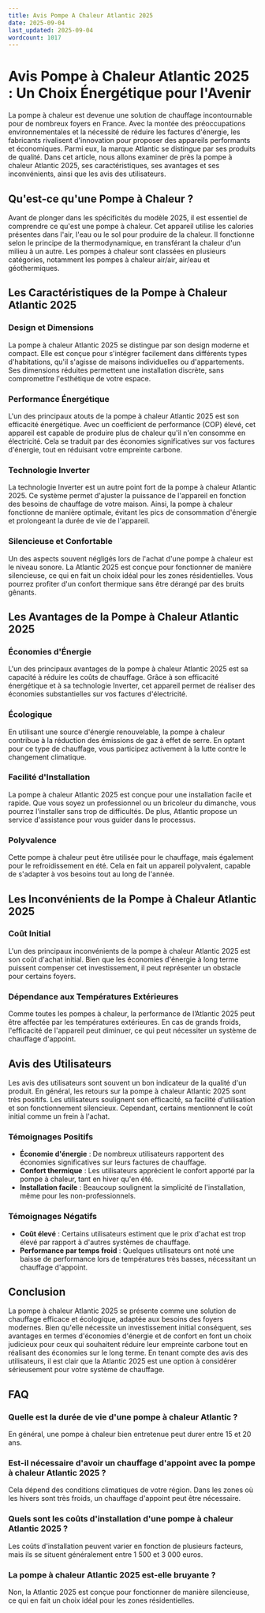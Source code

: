 ```yaml
---
title: Avis Pompe A Chaleur Atlantic 2025
date: 2025-09-04
last_updated: 2025-09-04
wordcount: 1017
---
```


# Avis Pompe à Chaleur Atlantic 2025 : Un Choix Énergétique pour l'Avenir

La pompe à chaleur est devenue une solution de chauffage incontournable pour de nombreux foyers en France. Avec la montée des préoccupations environnementales et la nécessité de réduire les factures d'énergie, les fabricants rivalisent d'innovation pour proposer des appareils performants et économiques. Parmi eux, la marque Atlantic se distingue par ses produits de qualité. Dans cet article, nous allons examiner de près la pompe à chaleur Atlantic 2025, ses caractéristiques, ses avantages et ses inconvénients, ainsi que les avis des utilisateurs.

## Qu'est-ce qu'une Pompe à Chaleur ?

Avant de plonger dans les spécificités du modèle 2025, il est essentiel de comprendre ce qu'est une pompe à chaleur. Cet appareil utilise les calories présentes dans l'air, l'eau ou le sol pour produire de la chaleur. Il fonctionne selon le principe de la thermodynamique, en transférant la chaleur d'un milieu à un autre. Les pompes à chaleur sont classées en plusieurs catégories, notamment les pompes à chaleur air/air, air/eau et géothermiques.

## Les Caractéristiques de la Pompe à Chaleur Atlantic 2025

### Design et Dimensions

La pompe à chaleur Atlantic 2025 se distingue par son design moderne et compact. Elle est conçue pour s'intégrer facilement dans différents types d'habitations, qu'il s'agisse de maisons individuelles ou d'appartements. Ses dimensions réduites permettent une installation discrète, sans compromettre l'esthétique de votre espace.

### Performance Énergétique

L'un des principaux atouts de la pompe à chaleur Atlantic 2025 est son efficacité énergétique. Avec un coefficient de performance (COP) élevé, cet appareil est capable de produire plus de chaleur qu'il n'en consomme en électricité. Cela se traduit par des économies significatives sur vos factures d'énergie, tout en réduisant votre empreinte carbone.

### Technologie Inverter

La technologie Inverter est un autre point fort de la pompe à chaleur Atlantic 2025. Ce système permet d'ajuster la puissance de l'appareil en fonction des besoins de chauffage de votre maison. Ainsi, la pompe à chaleur fonctionne de manière optimale, évitant les pics de consommation d'énergie et prolongeant la durée de vie de l'appareil.

### Silencieuse et Confortable

Un des aspects souvent négligés lors de l'achat d'une pompe à chaleur est le niveau sonore. La Atlantic 2025 est conçue pour fonctionner de manière silencieuse, ce qui en fait un choix idéal pour les zones résidentielles. Vous pourrez profiter d'un confort thermique sans être dérangé par des bruits gênants.

## Les Avantages de la Pompe à Chaleur Atlantic 2025

### Économies d'Énergie

L'un des principaux avantages de la pompe à chaleur Atlantic 2025 est sa capacité à réduire les coûts de chauffage. Grâce à son efficacité énergétique et à sa technologie Inverter, cet appareil permet de réaliser des économies substantielles sur vos factures d'électricité.

### Écologique

En utilisant une source d'énergie renouvelable, la pompe à chaleur contribue à la réduction des émissions de gaz à effet de serre. En optant pour ce type de chauffage, vous participez activement à la lutte contre le changement climatique.

### Facilité d'Installation

La pompe à chaleur Atlantic 2025 est conçue pour une installation facile et rapide. Que vous soyez un professionnel ou un bricoleur du dimanche, vous pourrez l'installer sans trop de difficultés. De plus, Atlantic propose un service d'assistance pour vous guider dans le processus.

### Polyvalence

Cette pompe à chaleur peut être utilisée pour le chauffage, mais également pour le refroidissement en été. Cela en fait un appareil polyvalent, capable de s'adapter à vos besoins tout au long de l'année.

## Les Inconvénients de la Pompe à Chaleur Atlantic 2025

### Coût Initial

L'un des principaux inconvénients de la pompe à chaleur Atlantic 2025 est son coût d'achat initial. Bien que les économies d'énergie à long terme puissent compenser cet investissement, il peut représenter un obstacle pour certains foyers.

### Dépendance aux Températures Extérieures

Comme toutes les pompes à chaleur, la performance de l’Atlantic 2025 peut être affectée par les températures extérieures. En cas de grands froids, l'efficacité de l'appareil peut diminuer, ce qui peut nécessiter un système de chauffage d'appoint.

## Avis des Utilisateurs

Les avis des utilisateurs sont souvent un bon indicateur de la qualité d'un produit. En général, les retours sur la pompe à chaleur Atlantic 2025 sont très positifs. Les utilisateurs soulignent son efficacité, sa facilité d'utilisation et son fonctionnement silencieux. Cependant, certains mentionnent le coût initial comme un frein à l'achat.

### Témoignages Positifs

- **Économie d'énergie** : De nombreux utilisateurs rapportent des économies significatives sur leurs factures de chauffage.
- **Confort thermique** : Les utilisateurs apprécient le confort apporté par la pompe à chaleur, tant en hiver qu'en été.
- **Installation facile** : Beaucoup soulignent la simplicité de l'installation, même pour les non-professionnels.

### Témoignages Négatifs

- **Coût élevé** : Certains utilisateurs estiment que le prix d'achat est trop élevé par rapport à d'autres systèmes de chauffage.
- **Performance par temps froid** : Quelques utilisateurs ont noté une baisse de performance lors de températures très basses, nécessitant un chauffage d'appoint.

## Conclusion

La pompe à chaleur Atlantic 2025 se présente comme une solution de chauffage efficace et écologique, adaptée aux besoins des foyers modernes. Bien qu'elle nécessite un investissement initial conséquent, ses avantages en termes d'économies d'énergie et de confort en font un choix judicieux pour ceux qui souhaitent réduire leur empreinte carbone tout en réalisant des économies sur le long terme. En tenant compte des avis des utilisateurs, il est clair que la Atlantic 2025 est une option à considérer sérieusement pour votre système de chauffage.

## FAQ

### Quelle est la durée de vie d'une pompe à chaleur Atlantic ?

En général, une pompe à chaleur bien entretenue peut durer entre 15 et 20 ans.

### Est-il nécessaire d'avoir un chauffage d'appoint avec la pompe à chaleur Atlantic 2025 ?

Cela dépend des conditions climatiques de votre région. Dans les zones où les hivers sont très froids, un chauffage d'appoint peut être nécessaire.

### Quels sont les coûts d'installation d'une pompe à chaleur Atlantic 2025 ?

Les coûts d'installation peuvent varier en fonction de plusieurs facteurs, mais ils se situent généralement entre 1 500 et 3 000 euros.

### La pompe à chaleur Atlantic 2025 est-elle bruyante ?

Non, la Atlantic 2025 est conçue pour fonctionner de manière silencieuse, ce qui en fait un choix idéal pour les zones résidentielles.